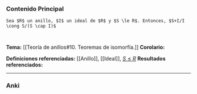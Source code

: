 ### Contenido Principal

```ad-theorem
Sea $R$ un anillo, $I$ un ideal de $R$ y $S \le R$. Entonces, $S+I/I \cong S/(S \cap I)$
```

```ad-proof


```

**Tema:** [[Teoría de anillos#10. Teoremas de isomorfía.]]
**Corolario:**

**Definiciones referenciadas:** [[Anillo]], [[Ideal]], [$S \le R$](Subanillo)
**Resultados referenciados:**

---
### Anki
